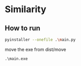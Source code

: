 # Similarity

## How to run

```bash
pyinstaller --onefile .\main.py
```

move the exe from dist/move

```
.\main.exe
```

